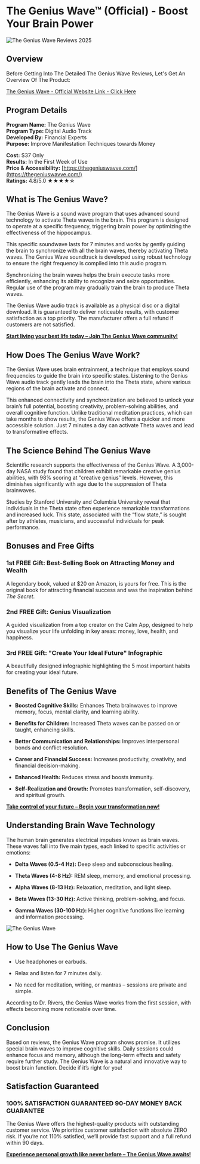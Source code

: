 
# The Genius Wave™ (Official) - Boost Your Brain Power
![The Genius Wave Reviews 2025](https://github.com/user-attachments/assets/780a1fec-46ca-4b13-ae57-683a24a69d89)

## Overview

Before Getting Into The Detailed The Genius Wave Reviews, Let's Get An Overview Of The Product:

[The Genius Wave - Official Website Link - Click Here](https://thegeniuswavve.com/)

## Program Details

**Program Name:** The Genius Wave  
**Program Type:** Digital Audio Track  
**Developed By:** Financial Experts  
**Purpose:** Improve Manifestation Techniques towards Money

**Cost:** $37 Only  
**Results:** In the First Week of Use  
**Price & Accessibility:**  [https://thegeniuswavve.com/](https://thegeniuswavve.com/)  
**Ratings:** 4.8/5.0 ★★★★☆

## What is The Genius Wave?

The Genius Wave is a sound wave program that uses advanced sound technology to activate Theta waves in the brain. This program is designed to operate at a specific frequency, triggering brain power by optimizing the effectiveness of the hippocampus.

This specific soundwave lasts for 7 minutes and works by gently guiding the brain to synchronize with all the brain waves, thereby activating Theta waves. The Genius Wave soundtrack is developed using robust technology to ensure the right frequency is compiled into this audio program.

Synchronizing the brain waves helps the brain execute tasks more efficiently, enhancing its ability to recognize and seize opportunities. Regular use of the program may gradually train the brain to produce Theta waves.

The Genius Wave audio track is available as a physical disc or a digital download. It is guaranteed to deliver noticeable results, with customer satisfaction as a top priority. The manufacturer offers a full refund if customers are not satisfied.

[**Start living your best life today – Join The Genius Wave community!**](https://thegeniuswavve.com/)

## How Does The Genius Wave Work?

The Genius Wave uses brain entrainment, a technique that employs sound frequencies to guide the brain into specific states. Listening to the Genius Wave audio track gently leads the brain into the Theta state, where various regions of the brain activate and connect.

This enhanced connectivity and synchronization are believed to unlock your brain’s full potential, boosting creativity, problem-solving abilities, and overall cognitive function. Unlike traditional meditation practices, which can take months to show results, the Genius Wave offers a quicker and more accessible solution. Just 7 minutes a day can activate Theta waves and lead to transformative effects.

## The Science Behind The Genius Wave

Scientific research supports the effectiveness of the Genius Wave. A 3,000-day NASA study found that children exhibit remarkable creative genius abilities, with 98% scoring at “creative genius” levels. However, this diminishes significantly with age due to the suppression of Theta brainwaves.

Studies by Stanford University and Columbia University reveal that individuals in the Theta state often experience remarkable transformations and increased luck. This state, associated with the “flow state,” is sought after by athletes, musicians, and successful individuals for peak performance.

## Bonuses and Free Gifts

### 1st FREE Gift: Best-Selling Book on Attracting Money and Wealth

A legendary book, valued at $20 on Amazon, is yours for free. This is the original book for attracting financial success and was the inspiration behind _The Secret_.

### 2nd FREE Gift: Genius Visualization

A guided visualization from a top creator on the Calm App, designed to help you visualize your life unfolding in key areas: money, love, health, and happiness.

### 3rd FREE Gift: "Create Your Ideal Future" Infographic

A beautifully designed infographic highlighting the 5 most important habits for creating your ideal future.

## Benefits of The Genius Wave

-   **Boosted Cognitive Skills:** Enhances Theta brainwaves to improve memory, focus, mental clarity, and learning ability.
    
-   **Benefits for Children:** Increased Theta waves can be passed on or taught, enhancing skills.
    
-   **Better Communication and Relationships:** Improves interpersonal bonds and conflict resolution.
    
-   **Career and Financial Success:** Increases productivity, creativity, and financial decision-making.
    
-   **Enhanced Health:** Reduces stress and boosts immunity.
    
-   **Self-Realization and Growth:** Promotes transformation, self-discovery, and spiritual growth.
    

[**Take control of your future – Begin your transformation now!**](https://thegeniuswavve.com/)

## Understanding Brain Wave Technology

The human brain generates electrical impulses known as brain waves. These waves fall into five main types, each linked to specific activities or emotions:

-   **Delta Waves (0.5-4 Hz):** Deep sleep and subconscious healing.
    
-   **Theta Waves (4-8 Hz):** REM sleep, memory, and emotional processing.
    
-   **Alpha Waves (8-13 Hz):** Relaxation, meditation, and light sleep.
    
-   **Beta Waves (13-30 Hz):** Active thinking, problem-solving, and focus.
    
-   **Gamma Waves (30-100 Hz):** Higher cognitive functions like learning and information processing.

   ![The Genius Wave](https://github.com/user-attachments/assets/10e90a53-dfb8-43b8-b957-24f9aa797da5)


## How to Use The Genius Wave

-   Use headphones or earbuds.
    
-   Relax and listen for 7 minutes daily.
    
-   No need for meditation, writing, or mantras – sessions are private and simple.
    

According to Dr. Rivers, the Genius Wave works from the first session, with effects becoming more noticeable over time.

## Conclusion

Based on reviews, the Genius Wave program shows promise. It utilizes special brain waves to improve cognitive skills. Daily sessions could enhance focus and memory, although the long-term effects and safety require further study. The Genius Wave is a natural and innovative way to boost brain function. Decide if it’s right for you!

## Satisfaction Guaranteed

### **100% SATISFACTION GUARANTEED 90-DAY MONEY BACK GUARANTEE**

The Genius Wave offers the highest-quality products with outstanding customer service. We prioritize customer satisfaction with absolute ZERO risk. If you’re not 110% satisfied, we’ll provide fast support and a full refund within 90 days.

[**Experience personal growth like never before – The Genius Wave awaits!**](https://thegeniuswavve.com/)
